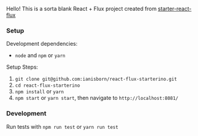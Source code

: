 Hello! This is a sorta blank React + Flux project created from [starter-react-flux](https://github.com/SokichiFujita/starter-react-flux)

### Setup
Development dependencies:
* `node` and `npm` or `yarn`

Setup Steps:
1. `git clone git@github.com:ianisborn/react-flux-starterino.git`
1. `cd react-flux-starterino`
1. `npm install` or `yarn`
1. `npm start` or `yarn start`, then navigate to `http://localhost:8081/`

### Development
Run tests with `npm run test` or `yarn run test`
